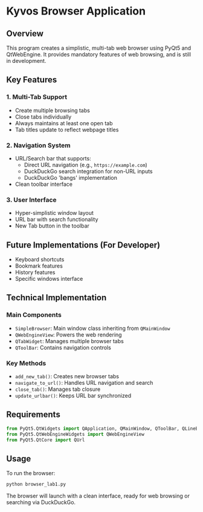 # Kyvos Browser Application

## Overview
This program creates a simplistic, multi-tab web browser using PyQt5 and QtWebEngine. It provides mandatory features of web browsing, and is still in development.

## Key Features

### 1. Multi-Tab Support
- Create multiple browsing tabs
- Close tabs individually
- Always maintains at least one open tab
- Tab titles update to reflect webpage titles

### 2. Navigation System
- URL/Search bar that supports:
  - Direct URL navigation (e.g., `https://example.com`)
  - DuckDuckGo search integration for non-URL inputs
  - DuckDuckGo 'bangs' implementation
- Clean toolbar interface

### 3. User Interface
- Hyper-simplistic window layout
- URL bar with search functionality
- New Tab button in the toolbar

## Future Implementations (For Developer)
- Keyboard shortcuts
- Bookmark features
- History features
- Specific windows interface

## Technical Implementation

### Main Components
- `SimpleBrowser`: Main window class inheriting from `QMainWindow`
- `QWebEngineView`: Powers the web rendering
- `QTabWidget`: Manages multiple browser tabs
- `QToolBar`: Contains navigation controls

### Key Methods
- `add_new_tab()`: Creates new browser tabs
- `navigate_to_url()`: Handles URL navigation and search
- `close_tab()`: Manages tab closure
- `update_urlbar()`: Keeps URL bar synchronized

## Requirements
```python
from PyQt5.QtWidgets import QApplication, QMainWindow, QToolBar, QLineEdit, QTabWidget
from PyQt5.QtWebEngineWidgets import QWebEngineView
from PyQt5.QtCore import QUrl
```

## Usage
To run the browser:
```bash
python browser_lab1.py
```

The browser will launch with a clean interface, ready for web browsing or searching via DuckDuckGo.
